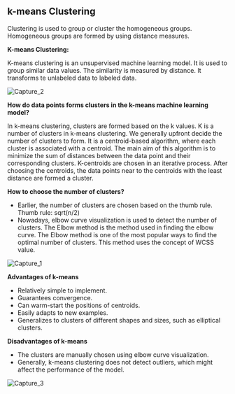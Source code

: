 ## k-means Clustering

Clustering is used to group or cluster the homogeneous groups. Homogeneous groups are formed by using distance measures.

**K-means Clustering:**

K-means clustering is an unsupervised machine learning model. It is used to group similar data values. The similarity is measured by distance.
It transforms te unlabeled data to labeled data.

![Capture_2](https://user-images.githubusercontent.com/79050917/135743169-6fe6f16b-493c-40fd-9128-a879abe8bca7.PNG)


**How do data points forms clusters in the k-means machine learning model?**

In k-means clustering, clusters are formed based on the k values. K is a number of clusters in k-means clustering. We generally upfront decide the number of clusters to form. It is a centroid-based algorithm, where each cluster is associated with a centroid. The main aim of this algorithm is to minimize the sum of distances between the data point and their corresponding clusters.
K-centroids are chosen in an iterative process. After choosing the centroids, the data points near to the centroids with the least distance are formed a cluster.

**How to choose the number of clusters?**
- Earlier,  the number of clusters are chosen based on the thumb rule.
Thumb rule: sqrt(n/2)
- Nowadays, elbow curve visualization is used to detect the number of clusters.
The Elbow method is the method used in finding the elbow curve.
The Elbow method is one of the most popular ways to find the optimal number of clusters. This method uses the concept of WCSS value.

![Capture_1](https://user-images.githubusercontent.com/79050917/135743206-0a3e6b9e-be6b-41aa-893c-c956f6d1605a.PNG)


**Advantages of k-means**
- Relatively simple to implement.
- Guarantees convergence.
- Can warm-start the positions of centroids.
- Easily adapts to new examples.
- Generalizes to clusters of different shapes and sizes, such as elliptical clusters.

**Disadvantages of k-means**
- The clusters are manually chosen using elbow curve visualization. 
- Generally, k-means clustering does not detect outliers, which might affect the performance of the model.

![Capture_3](https://user-images.githubusercontent.com/79050917/135743111-07051947-101e-4433-b9f2-3184dcfe68b9.PNG)


